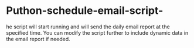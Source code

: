 # Puthon-schedule-email-script-
he script will start running and will send the daily email report at the specified time. You can modify the script further to include dynamic data in the email report if needed.
